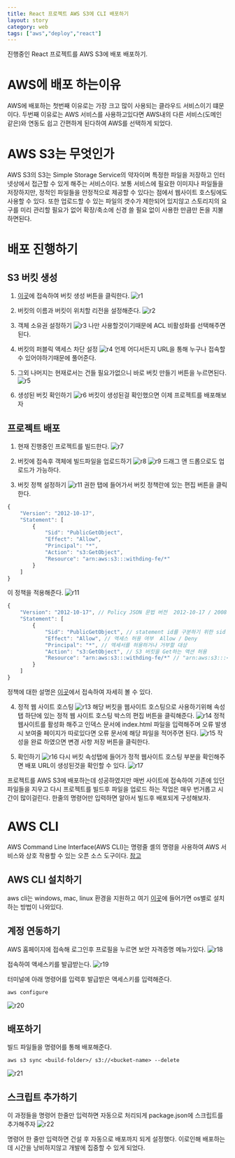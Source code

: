 ```yaml
---
title: React 프로젝트 AWS S3에 CLI 배포하기
layout: story
category: web
tags: ["aws","deploy","react"]
---
```

진행중인 React 프로젝트를 AWS S3에 배포 배포하기.

# AWS에 배포 하는이유
AWS에 배포하는 첫번째 이유로는 가장 크고 많이 사용되는 클라우드 서비스이기 떄문이다.
두번째 이유로는 AWS 서비스를 사용하고있다면 AWS내의 다른 서비스(도메인 같은)와 연동도 쉽고 간편하게 된다하여 AWS를 선택하게 되었다.

# AWS S3는 무엇인가
AWS S3의 S3는 Simple Storage Service의 약자이며 특정한 파일을 저장하고 인터넷상에서 접근할 수 있게 해주는 서비스이다.
보통 서비스에 필요한 이미지나 파일들을 저장하지만, 정적인 파일들을 안정적으로 제공할 수 있다는 점에서 웹사이트 호스팅에도 사용할 수 있다.
또한 업로드할 수 있는 파일의 갯수가 제한되어 있지않고 스토리지의 요구를 미리 관리할 필요가 없어 확장/축소에 신경 쓸 필요 없이 사용한 만큼만 돈을 지불 하면된다.

# 배포 진행하기

## S3 버킷 생성
1. [이곳](https://s3.console.aws.amazon.com/s3/get-started?region=us-east-1)에 접속하여 버킷 생성 버튼을 클릭한다.
![r1](/assets/web/awss3deploy1/1.png)

2. 버킷의 이름과 버킷이 위치할 리전을 설정해준다. 
![r2](/assets/web/awss3deploy1/2.png)

3. 객체 소유권 설정하기
![r3](/assets/web/awss3deploy1/3.png)
나만 사용할것이기때문에 ACL 비활성화를 선택해주면된다.

4. 버킷의 퍼블릭 액세스 차단 설정
![r4](/assets/web/awss3deploy1/4.png)
언제 어디서든지 URL을 통해 누구나 접속할 수 있어야하기때문에 풀어준다.

5. 그외 나머지는 현재로서는 건들 필요가없으니 바로 버킷 만들기 버튼을 누르면된다.
![r5](/assets/web/awss3deploy1/5.png)

6. 생성된 버킷 확인하기 
![r6](/assets/web/awss3deploy1/6.png)
버킷이 생성된걸 확인했으면 이제 프로젝트를 배포해보자

## 프로젝트 배포 
1. 현재 진행중인 프로젝트를 빌드한다.
![r7](/assets/web/awss3deploy1/7.png)

2. 버킷에 접속후 객체에 빌드파일을 업로드하기
![r8](/assets/web/awss3deploy1/8.png)
![r9](/assets/web/awss3deploy1/9.png)
드래그 앤 드롭으로도 업로드가 가능하다.

3. 버킷 정책 설정하기
![r11](/assets/web/awss3deploy1/11.png)
권한 탭에 들어가서 버킷 정책란에 있는 편집 버튼을 클릭한다.
```js
{
	"Version": "2012-10-17",
	"Statement": [
		{
			"Sid": "PublicGetObject",
			"Effect": "Allow",
			"Principal": "*",
			"Action": "s3:GetObject",
			"Resource": "arn:aws:s3:::withding-fe/*"
		}
	]
}
```
이 정책을 적용해준다.
![r11](/assets/web/awss3deploy1/12.png)
```js
{
	"Version": "2012-10-17", // Policy JSON 문법 버전  2012-10-17 / 2008-10-17
	"Statement": [
		{
			"Sid": "PublicGetObject", // statement id를 구분하기 위한 sid
			"Effect": "Allow", // 엑세스 허용 여부  Allow / Deny
			"Principal": "*", // 엑세서를 허용하거나 거부할 대상
			"Action": "s3:GetObject", // S3 버킷을 Get하는 액션 허용
			"Resource": "arn:aws:s3:::withding-fe/*" // "arn:aws:s3:::<bucket-name>/*"
		}
	]
}
```
정책에 대한 설명은 [이곳](https://docs.aws.amazon.com/ko_kr/IAM/latest/UserGuide/reference_policies_elements.html)에서 접속하여 자세히 볼 수 있다.

4. 정적 웹 사이트 호스팅
![r13](/assets/web/awss3deploy1/13.png)
해당 버킷을 웹사이트 호스팅으로 사용하기위해 속성탭 하단에 있는 정적 웹 사이트 호스팅 박스의 편집 버튼을 클릭해준다.
![r14](/assets/web/awss3deploy1/14.png)
정적 웹사이트를 활성화 해주고 인덱스 문서에 index.html 파일을 입력해주며 오류 발생시 보여줄 페이지가 따로있다면 오류 문서에 해당 파일을 적어주면 된다.
![r15](/assets/web/awss3deploy1/15.png)
작성을 완료 하였으면 변경 사항 저장 버튼을 클릭한다.

5. 확인하기
![r16](/assets/web/awss3deploy1/16.png)
다시 버킷 속성탭에 들어가 정적 웹사이트 호스팅 부분을 확인해주면 배포 URL이 생성된것을 확인할 수 있다.
![r17](/assets/web/awss3deploy1/17.png)


프로젝트를 AWS S3에 배포하는데 성공하였지만 매번 사이트에 접속하여 기존에 있던 파일들을 지우고 다시 프로젝트를 빌드후 파일을 업로드 하는 작업은 매우 번거롭고 시간이 많이걸린다.
한줄의 명령어만 입력하면 알아서 빌드후 배포되게 구성해보자.

# AWS CLI 
AWS Command Line Interface(AWS CLI)는 명령줄 셸의 명령을 사용하여 AWS 서비스와 상호 작용할 수 있는 오픈 소스 도구이다.
[참고](https://docs.aws.amazon.com/ko_kr/cli/latest/userguide/cli-chap-welcome.html)

## AWS CLI 설치하기
aws cli는  windows, mac, linux 환경을 지원하고 여기 [이곳](https://docs.aws.amazon.com/ko_kr/cli/latest/userguide/getting-started-install.html)에 들어가면 os별로 설치하는 방법이 나와있다.

## 계정 연동하기
AWS 홈페이지에 접속해 로그인후 프로필을 누르면 보안 자격증명 메뉴가있다.
![r18](/assets/web/awss3deploy1/18.png)

접속하여 액세스키를 발급받는다.
![r19](/assets/web/awss3deploy1/19.png)

터미널에 아래 명령어를 입력후 발급받은 액세스키를 입력해준다.
```
aws configure
```
![r20](/assets/web/awss3deploy1/20.png)

## 배포하기
빌드 파일들을 명령어를 통해 배포해준다.
```
aws s3 sync <build-folder>/ s3://<bucket-name> --delete
```
![r21](/assets/web/awss3deploy1/21.png)

## 스크립트 추가하기
이 과정들을 명령어 한줄만 입력하면 자동으로 처리되게 package.json에 스크립트를 추가해주자
![r22](/assets/web/awss3deploy1/22.png)

명령어 한 줄만 입력하면 건설 후 자동으로 배포까지 되게 설정했다.
이로인해 배포하는데 시간을 낭비하지않고 개발에 집중할 수 있게 되었다.
























